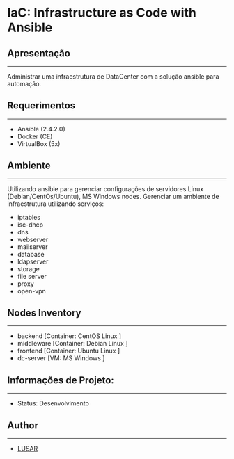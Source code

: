 # IaC: Infrastructure as Code with Ansible

## Apresentação
-----------

  Administrar uma infraestrutura de DataCenter com a solução ansible para automação.

## Requerimentos
-----------

* Ansible (2.4.2.0)
* Docker (CE)
* VirtualBox (5x)

## Ambiente 
-----------

Utilizando ansible para gerenciar configurações de servidores Linux (Debian/CentOs/Ubuntu), MS Windows nodes.
Gerenciar um ambiente de infraestrutura utilizando serviços:

* iptables
* isc-dhcp
* dns
* webserver
* mailserver
* database
* ldapserver
* storage
* file server
* proxy
* open-vpn

## Nodes Inventory 
-----------

* backend		[Container: CentOS Linux ]
* middleware	[Container: Debian Linux ]
* frontend	[Container: Ubuntu Linux ]
* dc-server	[VM: 	    MS Windows   ]


		
## Informações de Projeto:
-----------

* Status: Desenvolvimento

## Author
-----------

* [LUSAR](http://linkedin.com/in/wluisaraujo)

